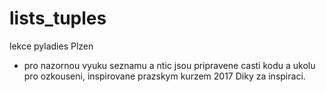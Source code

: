 # lists_tuples
lekce pyladies Plzen
- pro nazornou vyuku seznamu a ntic jsou pripravene casti kodu a ukolu pro ozkouseni, inspirovane prazskym kurzem 2017 
Diky za inspiraci.
